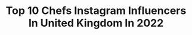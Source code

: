 ---
title: Top 10 Chefs Instagram Influencers In United Kingdom In 2022
description: >-
  Find top chefs Instagram influencers in United Kingdom in 2022. Most popular hashtags: #blessed #reels #homecooking.
platform: Instagram
hits: 237
text_top: Analyze the most popular Instagram profiles on inBeat.
text_bottom: inBeat aggregates 237 Instagram influencers like this in United Kingdom for you to pitch.
profiles:
  - username: "shapla11"
    fullname: >-
      S H A P L A • H O Q U E💋
    bio: >-
      🇬🇧Influencer • Chef • movie connoisseur 🏴 DAILY Content TikTok | shapla_11 PR enquires: 📩 Shaplahoque@hotmail.com
    location: "United Kingdom"
    followers: 52439
    engagement: 157
    commentsToLikes: 0.112846
    id: ck5c9dfjtb8c00i11rxq1yyjd
    verified: false
    hashtags: "#instagramreels, #undiscovered, #shimycatsmua, #brian"
  - username: "mellows_catering"
    fullname: >-
      Chef Mellow Beezy 🍝🍴
    bio: >-
      Managing Director/executive chef of multi award winning Mellow's Catering & Mellow's bar & restaurant.. 100% halal
    location: "United Kingdom"
    followers: 16735
    engagement: 515
    commentsToLikes: 0.046059
    id: ck6ty7itl23n80j71a1jgp790
    verified: false
    hashtags: "#mellowscatering, #brumtown, #uksfinest, #caribbeanfusion"
  - username: "hollieevelyn"
    fullname: >-
      Hollie Evelyn ✨
    bio: >-
      Mummy to Bug Bug & Bump ♡ Pro Chef turned Private Chef to a Mini Me ✰@bamboosaidthebear ✰@thatmummytribe The yummiest recipes for the whole family👇
    location: "United Kingdom"
    followers: 25442
    engagement: 484
    commentsToLikes: 0.059620
    id: ck0tul6g47nu10i19fyd7zvdl
    verified: false
    hashtags: "#toddlerlife, #toddlerfood, #blw, #thebump"
  - username: "katie_anna21"
    fullname: >-
      Katie Anna
    bio: >-
      Model/Chef/Miss Dolittle 🐕🐕🐕🐕🦜 My business @fresh_clean0 Law of attraction ~ good energy is everything💫 The best things In life aren’t things 🌻
    location: "United Kingdom"
    followers: 84943
    engagement: 105
    commentsToLikes: 0.038797
    id: ck8t0tsoxtach0j781drw2g3p
    verified: false
    hashtags: "#rainbowlorikeets, #petsofinstagram, #hairgoals, #parrotsofinstagram"
  - username: "hajralalljee"
    fullname: >-
      Hajra Lalljee
    bio: >-
      TV Presenter Watch “Guest Chef” on Hum Masala Sat & Sun 12pm and 7:30 pm @denimbyhl www.denimbyhl.com 📍🇬🇧
    location: "United Kingdom"
    followers: 35006
    engagement: 98
    commentsToLikes: 0.057013
    id: ckap0gs8gq7qw0i78ez4ihsx3
    verified: false
    hashtags: "#reels, #feelitreelit, #november, #tbt"
  - username: "aehglory"
    fullname: >-
      Aeh Pannasorn^^
    bio: >-
      😇Team Angel Cycling 🚴Ceepo Bicycle Ambassador Chef: Morning Glory The Bakery House Blog FB: EatPlayRide 📞For Work:0825709998
    location: "United Kingdom"
    followers: 100216
    engagement: 162
    commentsToLikes: 0.022328
    id: ck5zqr26pv4mg0i147foxsy93
    verified: false
    hashtags: "#cyclingonearth, #cyclingstagram, #cyclist, #womanonbikesaresexy"
  - username: "toniabuxton"
    fullname: >-
      Tonia Buxton
    bio: >-
      Mum 50+, Pro-aging expert, Fashion, Travel, TV Presenter, Author, Celebrity Chef & Consultant at The Real Greek Restaurants. @vickiewhitemgmnt
    location: "United Kingdom"
    followers: 21911
    engagement: 267
    commentsToLikes: 0.029433
    id: ck6tot19ufy480j718iv4kad4
    verified: true
    hashtags: "#travellingpresenter, #explorecyprus, #notanad, #toniasbaking"
  - username: "1ogidigirl"
    fullname: >-
      
    bio: >-
      🇳🇬Just a Simple Girl 💯 📍London U.K 🇺🇸🧑🏼‍🎓BBA 🏥💉Health Sector 🧑🏼‍🍳 Cook Addict @chef.ijeoma 📖 Romans 8:28
    location: "United Kingdom"
    followers: 3600
    engagement: 851
    commentsToLikes: 0.073731
    id: ckapchek33tbq0i78c0e8a9y6
    verified: false
    hashtags: "#happygirl, #blessed, #abuja, #vacationvibes"
  - username: "mr__hungry"
    fullname: >-
      Chef Shaheen | شيف شاهين
    bio: >-
      👨‍🍳 Chef | شيف 🗼 Architect | مهندس معماري 🥐 Recipe developer | مطور اكلات 📞00964 772 228 2826 | WhatsApp 📧 mr.hungry.iq@gmail.com - 👇 YouTube | يوتيوب
    location: "United Kingdom"
    followers: 1315061
    engagement: 567
    commentsToLikes: 0.047902
    id: ckap6k71ig7250i78hu570yho
    verified: false
    hashtags: ""
  - username: "bboxfood"
    fullname: >-
      Thom Bateman | CHEF
    bio: >-
      Chef Patron of @the.flintlock.cheddleton Exec Chef for The @foodslut Team I like to cook a lot it’s my thing Recipes galore on here
    location: "United Kingdom"
    followers: 20437
    engagement: 466
    commentsToLikes: 0.316292
    id: ck1352ckyzcjj0i191xiijhb1
    verified: false
    hashtags: "#ukfood, #foodslut, #bboxfood, #giveaway"
---